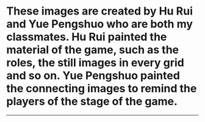 # These images are created by Hu Rui and Yue Pengshuo who are both my classmates. Hu Rui painted the material of the game, such as the roles, the still images in every grid and so on. Yue Pengshuo painted the connecting images to remind the players of the stage of the game.
* * *
